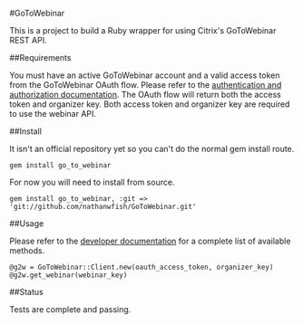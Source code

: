 #GoToWebinar

This is a project to build a Ruby wrapper for using Citrix's GoToWebinar REST API. 

##Requirements

You must have an active GoToWebinar account and a valid access token from the GoToWebinar OAuth flow. Please refer to the [authentication and authorization documentation](https://developer.citrixonline.com/page/authentication-and-authorization). The OAuth flow will return both the access token and organizer key. Both access token and organizer key are required to use the webinar API. 

##Install

It isn't an official repository yet so you can't do the normal gem install route.

	gem install go_to_webinar
	
For now you will need to install from source. 

	gem install go_to_webinar, :git => 'git://github.com/nathanwfish/GoToWebinar.git'

##Usage

Please refer to the [developer documentation](https://developer.citrixonline.com/api-overview/gotowebinar-rest-api) for a complete list of available methods. 

	@g2w = GoToWebinar::Client.new(oauth_access_token, organizer_key) 
	@g2w.get_webinar(webinar_key)

##Status

Tests are complete and passing.  
